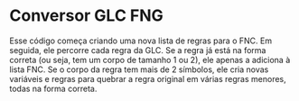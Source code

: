 # Conversor GLC FNG

Esse código começa criando uma nova lista de regras para o FNC. Em seguida, ele percorre cada regra da GLC. Se a regra já está na forma correta (ou seja, tem um corpo de tamanho 1 ou 2), ele apenas a adiciona à lista FNC. Se o corpo da regra tem mais de 2 símbolos, ele cria novas variáveis e regras para quebrar a regra original em várias regras menores, todas na forma correta.

